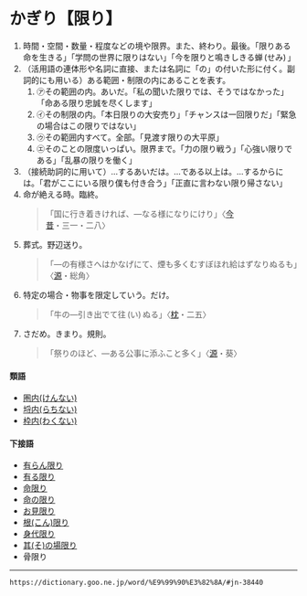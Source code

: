 # かぎり【限り】

1. 時間・空間・数量・程度などの境や限界。また、終わり。最後。「限りある命を生きる」「学問の世界に限りはない」「今を限りと鳴きしきる蝉 (せみ) 」
2. （活用語の連体形や名詞に直接、または名詞に「の」の付いた形に付く。副詞的にも用いる）ある範囲・制限の内にあることを表す。    
    1.  ㋐その範囲の内。あいだ。「私の聞いた限りでは、そうではなかった」「命ある限り忠誠を尽くします」        
    2.  ㋑その制限の内。「本日限りの大安売り」「チャンスは一回限りだ」「緊急の場合はこの限りではない」        
    3.  ㋒その範囲内すべて。全部。「見渡す限りの大平原」        
    4.  ㋓そのことの限度いっぱい。限界まで。「力の限り戦う」「心強い限りである」「乱暴の限りを働く」
3. （接続助詞的に用いて）…するあいだは。…である以上は。…するからには。「君がここにいる限り僕も付き合う」「正直に言わない限り帰さない」
4. 命が絶える時。臨終。    
    >「国に行き着きければ、―なる様になりにけり」〈[今昔](https://dictionary.goo.ne.jp/word/%E4%BB%8A%E6%98%94%E7%89%A9%E8%AA%9E%E9%9B%86/#jn-83551)・三一・二八〉
5. 葬式。野辺送り。
    >「―の有様さへはかなげにて、煙も多くむすぼほれ給はずなりぬるも」〈[源](https://dictionary.goo.ne.jp/word/%E6%BA%90%E6%B0%8F%E7%89%A9%E8%AA%9E/#jn-69890)・総角〉
6. 特定の場合・物事を限定していう。だけ。
    >「牛の―引き出でて往 (い) ぬる」〈[枕](https://dictionary.goo.ne.jp/word/%E6%9E%95%E8%8D%89%E5%AD%90/#jn-207654)・二五〉
7. さだめ。きまり。規則。
    >「祭りのほど、―ある公事に添ふこと多く」〈[源](https://dictionary.goo.ne.jp/word/%E6%BA%90%E6%B0%8F%E7%89%A9%E8%AA%9E/#jn-69890)・葵〉
        

#### 類語

-   [圏内(けんない)](https://dictionary.goo.ne.jp/word/%E5%9C%8F%E5%86%85/#jn-70579)
-   [埒内(らちない)](https://dictionary.goo.ne.jp/word/%E5%9F%92%E5%86%85/#jn-229554)
-   [枠内(わくない)](https://dictionary.goo.ne.jp/word/%E6%9E%A0%E5%86%85/#jn-237949)

#### 下接語

-   [有らん限り](https://dictionary.goo.ne.jp/word/%E6%9C%89%E3%82%89%E3%82%93%E9%99%90%E3%82%8A/#jn-7397)
-   [有る限り](https://dictionary.goo.ne.jp/word/%E6%9C%89%E3%82%8B%E9%99%90%E3%82%8A/#jn-7657)
-   [命限り](https://dictionary.goo.ne.jp/word/%E5%91%BD%E9%99%90%E3%82%8A/#jn-14550)
-   [命の限り](https://dictionary.goo.ne.jp/word/%E5%91%BD%E3%81%AE%E9%99%90%E3%82%8A/#jn-14564)
-   [お見限り](https://dictionary.goo.ne.jp/word/%E5%BE%A1%E8%A6%8B%E9%99%90%E3%82%8A/#jn-33038)
-   [根(こん)限り](https://dictionary.goo.ne.jp/word/%E6%A0%B9%E9%99%90%E3%82%8A/#jn-83263)
-   [身代限り](https://dictionary.goo.ne.jp/word/%E8%BA%AB%E4%BB%A3%E9%99%90%E3%82%8A/#jn-114981)
-   [其(そ)の場限り](https://dictionary.goo.ne.jp/word/%E5%85%B6%E3%81%AE%E5%A0%B4%E9%99%90%E3%82%8A/#jn-131155)
-   骨限り

---
`https://dictionary.goo.ne.jp/word/%E9%99%90%E3%82%8A/#jn-38440`
